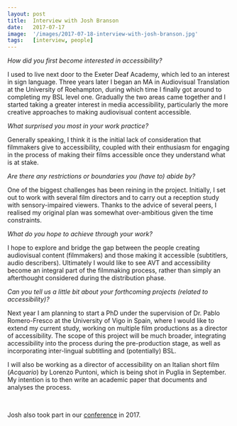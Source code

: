 ```yaml
---
layout: post
title:  Interview with Josh Branson
date:   2017-07-17
image:  '/images/2017-07-18-interview-with-josh-branson.jpg'
tags:   [interview, people]
---
```


*How did you first become interested in accessibility?*

I used to live next door to the Exeter Deaf Academy, which led to an interest in sign language. Three years later I began an MA in Audiovisual Translation at the University of Roehampton, during which time I finally got around to completing my BSL level one. Gradually the two areas came together and I started taking a greater interest in media accessibility, particularly the more creative approaches to making audiovisual content accessible.

*What surprised you most in your work practice?*

Generally speaking, I think it is the initial lack of consideration that filmmakers give to accessibility, coupled with their enthusiasm for engaging in the process of making their films accessible once they understand what is at stake.

*Are there any restrictions or boundaries you (have to) abide by?*

One of the biggest challenges has been reining in the project. Initially, I set out to work with several film directors and to carry out a reception study with sensory-impaired viewers. Thanks to the advice of several peers, I realised my original plan was somewhat over-ambitious given the time constraints.

*What do you hope to achieve through your work?*

I hope to explore and bridge the gap between the people creating audiovisual content (filmmakers) and those making it accessible (subtitlers, audio describers). Ultimately I would like to see AVT and accessibility become an integral part of the filmmaking process, rather than simply an afterthought considered during the distribution phase.

*Can you tell us a little bit about your forthcoming projects (related to accessibility)?*

Next year I am planning to start a PhD under the supervision of Dr. Pablo Romero-Fresco at the University of Vigo in Spain, where I would like to extend my current study, working on multiple film productions as a director of accessibility. The scope of this project will be much broader, integrating accessibility into the process during the pre-production stage, as well as incorporating inter-lingual subtitling and (potentially) BSL.

I will also be working as a director of accessibility on an Italian short film (*Acquario*) by Lorenzo Puntoni, which is being shot in Puglia in September. My intention is to then write an academic paper that documents and analyses the process.

<br>

Josh also took part in our [conference](conference-on-accessibility-in-film-television-and-interactive-media) in 2017.
